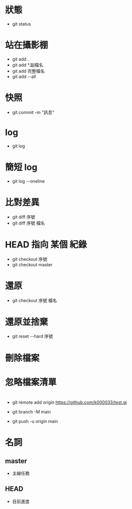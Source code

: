 # 狀態
- git status

# 站在攝影棚
- git add .
- git add *.副檔名
- git add 完整檔名
- git add --all
# 快照
- git commit -m "訊息"

# log
- git log 

# 簡短 log
- git log --oneline

# 比對差異
- git diff 序號
- git diff 序號 檔名

# HEAD 指向 某個 紀錄
- git checkout 序號
- git checkout master

# 還原
- git checkout 序號 檔名
<!-- 最後要 commit 才算完成 -->

# 還原並捨棄
- git reset --hard 序號

# 刪除檔案
<!-- 最後也要 add、commit -->

# 忽略檔案清單
<!-- 新增 .gitignore -->
<!-- 最後也要 add、commit -->


#
 - git remote add origin https://github.com/k000033/test.gi 
 <!-- remote 遠端
 add 新增
 origin 遠端儲存庫名稱 -->

 - git branch -M main 
 <!-- branch 分支管理
 -M 重新命名
 main 新的分支名稱  -->

- git push -u origin main
<!-- push 推送
-u 建立關聯
origin 遠端儲存庫名稱
main 本地名稱 -->

# 名詞
## master
- 主線任務
## HEAD
- 目前進度
